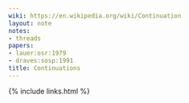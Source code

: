 ```yaml
---
wiki: https://en.wikipedia.org/wiki/Continuation
layout: note
notes:
- threads
papers:
- lauer:osr:1979
- draves:sosp:1991
title: Continuations
---
```

{% include links.html %}
